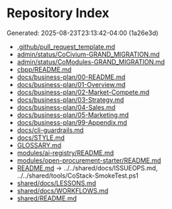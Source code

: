 # Repository Index

Generated: 2025-08-23T23:13:42-04:00 (1a26e3d)

* [.github/pull_request_template.md](../../.github/pull_request_template.md)
* [admin/status/CoCivium-GRAND_MIGRATION.md](../../admin/status/CoCivium-GRAND_MIGRATION.md)
* [admin/status/CoModules-GRAND_MIGRATION.md](../../admin/status/CoModules-GRAND_MIGRATION.md)
* [cbpp/README.md](../../cbpp/README.md)
* [docs/business-plan/00-README.md](../business-plan/00-README.md)
* [docs/business-plan/01-Overview.md](../business-plan/01-Overview.md)
* [docs/business-plan/02-Market-Compete.md](../business-plan/02-Market-Compete.md)
* [docs/business-plan/03-Strategy.md](../business-plan/03-Strategy.md)
* [docs/business-plan/04-Sales.md](../business-plan/04-Sales.md)
* [docs/business-plan/05-Marketing.md](../business-plan/05-Marketing.md)
* [docs/business-plan/99-Appendix.md](../business-plan/99-Appendix.md)
* [docs/cli-guardrails.md](../cli-guardrails.md)
* [docs/STYLE.md](../STYLE.md)
* [GLOSSARY.md](../../GLOSSARY.md)
* [modules/ai-registry/README.md](../../modules/ai-registry/README.md)
* [modules/open-procurement-starter/README.md](../../modules/open-procurement-starter/README.md)
* [README.md](../../README.md) → ../../shared/docs/ISSUEOPS.md, ../../shared/tools/CoStack-SmokeTest.ps1
* [shared/docs/LESSONS.md](../../shared/docs/LESSONS.md)
* [shared/docs/WORKFLOWS.md](../../shared/docs/WORKFLOWS.md)
* [shared/README.md](../../shared/README.md)

